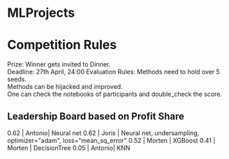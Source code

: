 # MLProjects

# Competition Rules
Prize: Winner gets invited to Dinner.  
Deadline: 27th April, 24:00
Evaluation Rules: Methods need to hold over 5 seeds.  
                  Methods can be hijacked and improved.  
                  One can check the notebooks of participants and double_check the score.  

## Leadership Board based on Profit Share

0.62 | Antonio| Neural net
0.62 | Joris  | Neural net, undersampling, optimizer="adam", loss="mean_sq_error"
0.52 | Morten | XGBoost
0.41 | Morten | DecisionTree
0.05 | Antonio| KNN
